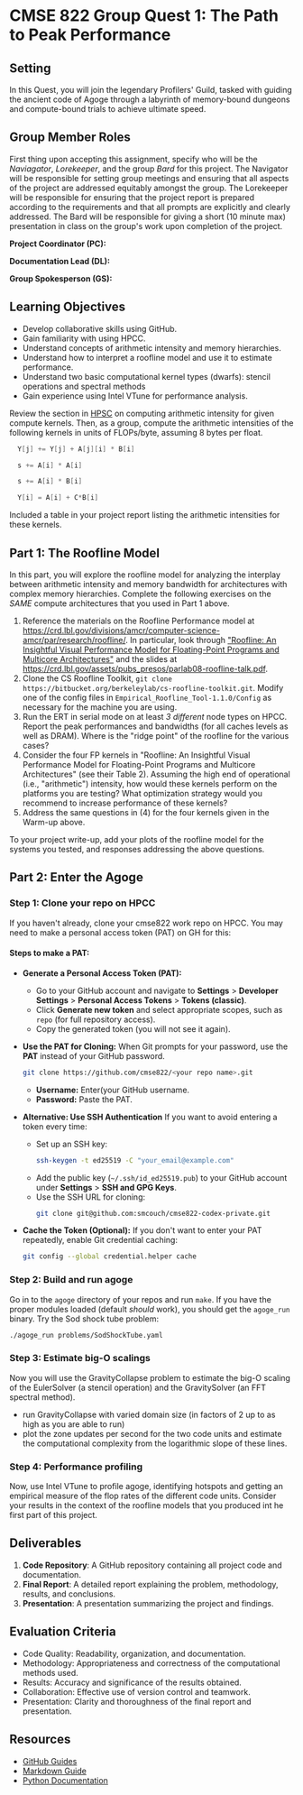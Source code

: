 # CMSE 822 Group Quest 1: The Path to Peak Performance

## Setting

In this Quest, you will join the legendary Profilers' Guild, tasked with guiding the ancient code of Agoge through a labyrinth of memory-bound dungeons and compute-bound trials to achieve ultimate speed.

## Group Member Roles

First thing upon accepting this assignment, specify who will be the _Naviagator_, _Lorekeeper_, and the group _Bard_ for this project. The Navigator will be responsible for setting group meetings and ensuring that all aspects of the project are addressed equitably amongst the group. The Lorekeeper will be responsible for ensuring that the project report is prepared according to the requirements and that all prompts are explicitly and clearly addressed. The Bard will be responsible for giving a short (10 minute max) presentation in class on the group's work upon completion of the project.

**Project Coordinator (PC):** 

**Documentation Lead (DL):** 

**Group Spokesperson (GS):**  

## Learning Objectives

- Develop collaborative skills using GitHub.
- Gain familiarity with using HPCC.
- Understand concepts of arithmetic intensity and memory hierarchies. 
- Understand how to interpret a roofline model and use it to estimate performance.
- Understand two basic computational kernel types (dwarfs): stencil operations and spectral methods
- Gain experience using Intel VTune for performance analysis.

Review the section in [HPSC](https://cmse822.github.io/assets/EijkhoutIntroToHPC2020.pdf) on computing arithmetic intensity for given compute kernels. 
Then, as a group, compute the arithmetic intensities of the following kernels in units of FLOPs/byte, assuming 8 bytes per float.

```C
  Y[j] += Y[j] + A[j][i] * B[i]
```

```C
  s += A[i] * A[i]
```

```C
  s += A[i] * B[i]
```

```C
  Y[i] = A[i] + C*B[i]
```

Included a table in your project report listing the arithmetic intensities for these kernels.

## Part 1: The Roofline Model 

In this part, you will explore the roofline model for analyzing the interplay between arithmetic intensity and memory bandwidth for architectures with complex memory hierarchies. Complete the following exercises on the _SAME_ compute architectures that you used in Part 1 above. 

1. Reference the materials on the Roofline Performance model at <https://crd.lbl.gov/divisions/amcr/computer-science-amcr/par/research/roofline/>. In particular, look through ["Roofline: An Insightful Visual Performance Model for Floating-Point Programs and Multicore Architectures"](https://www2.eecs.berkeley.edu/Pubs/TechRpts/2008/EECS-2008-134.pdf) and the slides at <https://crd.lbl.gov/assets/pubs_presos/parlab08-roofline-talk.pdf>.
2. Clone the CS Roofline Toolkit, `git clone https://bitbucket.org/berkeleylab/cs-roofline-toolkit.git`. Modify one of the config files in `Empirical_Roofline_Tool-1.1.0/Config` as necessary for the machine you are using.
3. Run the ERT in serial mode on at least _3 different_ node types on HPCC. Report the peak performances and bandwidths (for all caches levels as well as DRAM). Where is the "ridge point" of the roofline for the various cases?
4. Consider the four FP kernels in "Roofline: An Insightful Visual Performance Model for Floating-Point Programs and Multicore Architectures" (see their Table 2). Assuming the high end of operational (i.e., "arithmetic") intensity, how would these kernels perform on the platforms you are testing? What optimization strategy would you recommend to increase performance of these kernels?
5. Address the same questions in (4) for the four kernels given in the Warm-up above. 

To your project write-up, add your plots of the roofline model for the systems you tested, and responses addressing the above questions. 

## Part 2: Enter the Agoge 

### Step 1: Clone your repo on HPCC 

If you haven't already, clone your cmse822 work repo on HPCC. You may need to make a personal access token (PAT) on GH for this:

#### Steps to make a PAT:

- **Generate a Personal Access Token (PAT):**
   - Go to your GitHub account and navigate to **Settings** > **Developer Settings** > **Personal Access Tokens** > **Tokens (classic)**.
   - Click **Generate new token** and select appropriate scopes, such as `repo` (for full repository access).
   - Copy the generated token (you will not see it again).

- **Use the PAT for Cloning:**
   When Git prompts for your password, use the **PAT** instead of your GitHub password.

   ```bash
   git clone https://github.com/cmse822/<your repo name>.git
   ```

   - **Username:** Enter(your GitHub username.
   - **Password:** Paste the PAT.

- **Alternative: Use SSH Authentication**
   If you want to avoid entering a token every time:
   - Set up an SSH key:
     ```bash
     ssh-keygen -t ed25519 -C "your_email@example.com"
     ```
   - Add the public key (`~/.ssh/id_ed25519.pub`) to your GitHub account under **Settings** > **SSH and GPG Keys**.
   - Use the SSH URL for cloning:
     ```bash
     git clone git@github.com:smcouch/cmse822-codex-private.git
     ```

- **Cache the Token (Optional):**
   If you don't want to enter your PAT repeatedly, enable Git credential caching:
   ```bash
   git config --global credential.helper cache
   ```

### Step 2: Build and run agoge 

Go in to the `agoge` directory of your repos and run `make`. If you have the proper modules loaded (default _should_ work), you should get the `agoge_run` binary. Try the Sod shock tube problem:
```bash
./agoge_run problems/SodShockTube.yaml 
```

### Step 3: Estimate big-O scalings

Now you will use the GravityCollapse problem to estimate the big-O scaling of the EulerSolver (a stencil operation) and the GravitySolver (an FFT spectral method). 

- run GravityCollapse with varied domain size (in factors of 2 up to as high as you are able to run)
- plot the zone updates per second for the two code units and estimate the computational complexity from the logarithmic slope of these lines. 

### Step 4: Performance profiling

Now, use Intel VTune to profile agoge, identifying hotspots and getting an empirical measure of the flop rates of the different code units. Consider your results in the context of the roofline models that you produced int he first part of this project.

## Deliverables

1. **Code Repository**: A GitHub repository containing all project code and documentation.
2. **Final Report**: A detailed report explaining the problem, methodology, results, and conclusions.
3. **Presentation**: A presentation summarizing the project and findings.

## Evaluation Criteria

- Code Quality: Readability, organization, and documentation.
- Methodology: Appropriateness and correctness of the computational methods used.
- Results: Accuracy and significance of the results obtained.
- Collaboration: Effective use of version control and teamwork.
- Presentation: Clarity and thoroughness of the final report and presentation.


## Resources

- [GitHub Guides](https://guides.github.com/)
- [Markdown Guide](https://www.markdownguide.org/)
- [Python Documentation](https://docs.python.org/3/)
